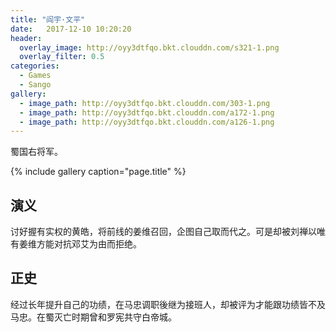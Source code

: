 ```yaml
---
title: "阎宇·文平"
date:   2017-12-10 10:20:20
header:
  overlay_image: http://oyy3dtfqo.bkt.clouddn.com/s321-1.png
  overlay_filter: 0.5
categories:
  - Games
  - Sango
gallery:
  - image_path: http://oyy3dtfqo.bkt.clouddn.com/303-1.png
  - image_path: http://oyy3dtfqo.bkt.clouddn.com/a172-1.png
  - image_path: http://oyy3dtfqo.bkt.clouddn.com/a126-1.png
---
```


蜀国右将军。

{% include gallery caption="page.title" %}

## 演义

讨好握有实权的黄皓，将前线的姜维召回，企图自己取而代之。可是却被刘禅以唯有姜维方能对抗邓艾为由而拒绝。

## 正史

经过长年提升自己的功绩，在马忠调职後继为接班人，却被评为才能跟功绩皆不及马忠。在蜀灭亡时期曾和罗宪共守白帝城。